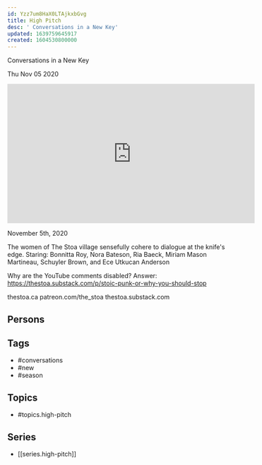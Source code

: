 ```yaml
---
id: Yzz7um8HaX0LTAjkxbGvg
title: High Pitch
desc: ' Conversations in a New Key'
updated: 1639759645917
created: 1604530800000
---
```



 Conversations in a New Key

Thu Nov 05 2020

<iframe width="560" height="315" src="https://www.youtube.com/embed/YBnG_rsqOEw" title="High Pitch: Conversations in a New Key: Season 1 / Session 1" frameborder="0" allow="accelerometer; autoplay; clipboard-write; encrypted-media; gyroscope; picture-in-picture" allowfullscreen ></iframe>

November 5th, 2020

The women of The Stoa village sensefully cohere to dialogue at the knife's edge. Staring: Bonnitta Roy, Nora Bateson, Ria Baeck, Miriam Mason Martineau, Schuyler Brown, and Ece Utkucan Anderson

Why are the YouTube comments disabled? Answer: https://thestoa.substack.com/p/stoic-punk-or-why-you-should-stop

thestoa.ca
patreon.com/the_stoa
thestoa.substack.com

## Persons



## Tags

- #conversations
- #new
- #season

## Topics

- #topics.high-pitch

## Series

- [[series.high-pitch]]

